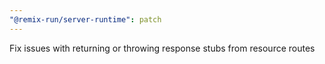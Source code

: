 ```yaml
---
"@remix-run/server-runtime": patch
---
```


Fix issues with returning or throwing response stubs from resource routes

